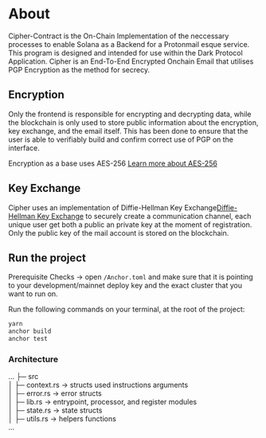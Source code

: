 # About

Cipher-Contract is the On-Chain Implementation of the neccessary processes to enable Solana as a Backend for a Protonmail esque service. This program is designed and intended for use within the Dark Protocol Application. Cipher is an End-To-End Encrypted Onchain Email that utilises PGP Encryption as the method for secrecy. 

## Encryption

Only the frontend is responsible for encrypting and decrypting data, while the blockchain is only used to store public information about the encryption, key exchange, and the email itself. This has been done to ensure that the user is able to verifiably build and confirm correct use of PGP on the interface. <br />

Encryption as a base uses AES-256
[Learn more about AES-256](https://en.wikipedia.org/wiki/Advanced_Encryption_Standard "AES-256 and Counter Mode")

## Key Exchange

Cipher uses an implementation of Diffie-Hellman Key Exchange[Diffie-Hellman Key Exchange](https://en.wikipedia.org/wiki/Diffie%E2%80%93Hellman_key_exchange) to securely create a communication channel, each unique user get both a public an private key at the moment of registration. Only the public key of the mail account is stored on the blockchain.

## Run the project

Prerequisite Checks -> open `/Anchor.toml` and make sure that it is pointing to your development/mainnet deploy key and the exact cluster that you want to run on. <br />

Run the following commands on your terminal, at the root of the project:

```bash
yarn
anchor build
anchor test
```

### Architecture

...
├─ src <br />
│  ├─ context.rs -> structs used instructions arguments <br />
│  ├─ error.rs -> error structs <br />
│  ├─ lib.rs -> entrypoint, processor, and register modules <br />
│  ├─ state.rs -> state structs <br />
│  ├─ utils.rs -> helpers functions <br />
...
